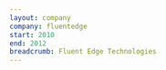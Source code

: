 ```yaml
---
layout: company
company: fluentedge
start: 2010
end: 2012
breadcrumb: Fluent Edge Technologies
---
```

